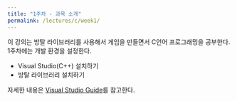 ```yaml
---
title: "1주차 - 과목 소개"
permalink: /lectures/c/week1/
---
```

이 강의는 방탈 라이브러리를 사용해서 게임을 만들면서 C언어 프로그래밍을 공부한다.
1주차에는 개발 환경을 설정한다.
- Visual Studio(C++) 설치하기
- 방탈 라이브러리 설치하기

자세한 내용은 [Visual Studio Guide](/docs/visual-studio-guide/)를 참고한다.
